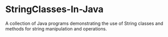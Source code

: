 # StringClasses-In-Java
A collection of Java programs demonstrating the use of String classes and methods for string manipulation and operations.
